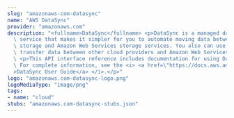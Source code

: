 ```yaml
---
slug: "amazonaws-com-datasync"
name: "AWS DataSync"
provider: "amazonaws.com"
description: "<fullname>DataSync</fullname> <p>DataSync is a managed data transfer\
  \ service that makes it simpler for you to automate moving data between on-premises\
  \ storage and Amazon Web Services storage services. You also can use DataSync to\
  \ transfer data between other cloud providers and Amazon Web Services storage services.</p>\
  \ <p>This API interface reference includes documentation for using DataSync programmatically.\
  \ For complete information, see the <i> <a href=\"https://docs.aws.amazon.com/datasync/latest/userguide/what-is-datasync.html\"\
  >DataSync User Guide</a> </i>.</p>"
logo: "amazonaws.com-datasync-logo.png"
logoMediaType: "image/png"
tags:
- name: "cloud"
stubs: "amazonaws.com-datasync-stubs.json"
---
```

